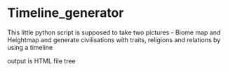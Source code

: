 # Timeline_generator
This little python script is supposed to take two pictures - Biome map and Heightmap and generate civilisations with traits, religions and relations by using a timeline

output is HTML file tree
